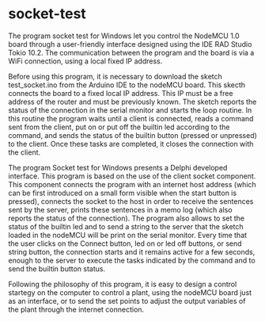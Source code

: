 # socket-test
The program socket test for Windows let you control the NodeMCU 1.0 board through a user-friendly interface designed using the IDE RAD Studio Tokio 10.2. The communication between the program and the board is via a WiFi connection, using a local fixed IP address.

Before using this program, it is necessary to download the sketch test_socket.ino from the Arduino IDE to the nodeMCU board. This skecth connects the board to a fixed local IP address. This IP must be a free address of the router and must be previously known. The sketch reports the status of the connection in the serial monitor and starts the loop routine. In this routine the program waits until a client is connected, reads a command sent from the client, put on or put off the builtin led according to the command, and sends the status of the builtin button (pressed or unpressed) to the client. Once these tasks are completed, it closes the connection with the client.

The program Socket test for Windows presents a Delphi developed interface. This program is based on the use of the client socket component. This component connects the program with an internet host address (which can be first introduced on a small form visible when the start button is pressed), connects the socket to the host in order to receive the sentences sent by the server, prints these sentences in a memo log (which also reports the status of the connection). The program also allows to set the status of the builtin led and to send a string to the server that the sketch loaded in the nodeMCU will be print on the serial monitor. Every time that the user clicks on the Connect button, led on or led off buttons, or send string button, the connection starts and it remains active for a few seconds, enough to the server to execute the tasks indicated by the command and to send the builtin button status.

Following the philosophy of this program, it is easy to design a control startegy on the computer to control a plant, using the nodeMCU board just as an interface, or to send the set points to adjust the output variables of the plant through the internet connection.
